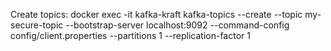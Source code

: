 Create topics:
docker exec -it kafka-kraft kafka-topics --create   --topic my-secure-topic --bootstrap-server localhost:9092   --command-config config/client.properties   --partitions 1 --replication-factor 1